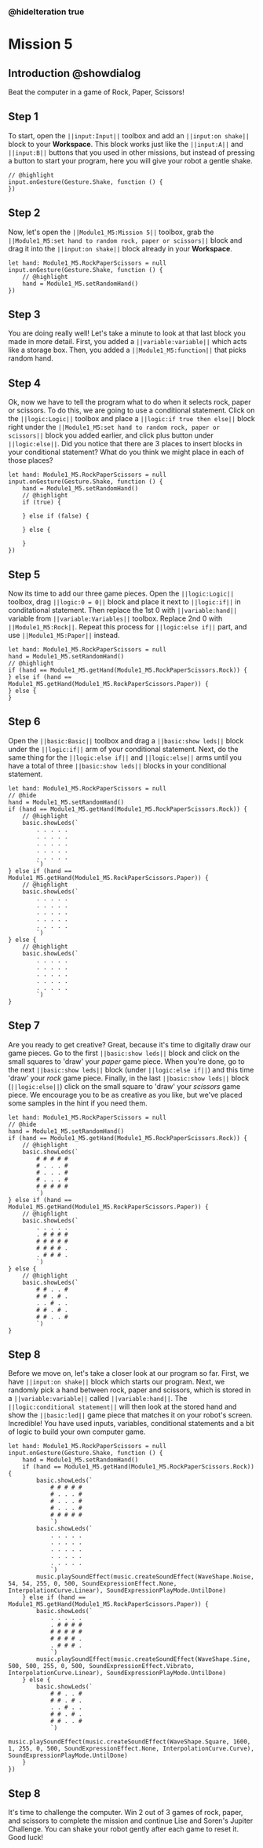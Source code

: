 ### @hideIteration true

# Mission 5

## Introduction @showdialog

Beat the computer in a game of Rock, Paper, Scissors!

## Step 1

To start, open the ``||input:Input||`` toolbox and add an ``||input:on shake||`` block to your **Workspace**. This block works just like the ``||input:A||`` and ``||input:B||`` buttons that you used in other missions, but instead of pressing a button to start your program, here you will give your robot a gentle shake.

```blocks
// @highlight
input.onGesture(Gesture.Shake, function () {
})
```


## Step 2

Now, let's open the ``||Module1_M5:Mission 5||`` toolbox, grab the ``||Module1_M5:set hand to random rock, paper or scissors||`` block and drag it into the ``||input:on shake||`` block already in your **Workspace**.

```blocks
let hand: Module1_M5.RockPaperScissors = null
input.onGesture(Gesture.Shake, function () {
    // @highlight
    hand = Module1_M5.setRandomHand()
})
```

## Step 3

You are doing really well! Let's take a minute to look at that last block you made in more detail. First, you added a ``||variable:variable||`` which acts like a storage box. Then, you added a ``||Module1_M5:function||`` that picks random hand.

## Step 4

Ok, now we have to tell the program what to do when it selects rock, paper or scissors. To do this, we are going to use a conditional statement. Click on the ``||logic:Logic||`` toolbox and place a ``||logic:if true then else||`` block right under the ``||Module1_M5:set hand to random rock, paper or scissors||`` block you added earlier, and click plus button under ``||logic:else||``. Did you notice that there are 3 places to insert blocks in your conditional statement? What do you think we might place in each of those places?

```blocks
let hand: Module1_M5.RockPaperScissors = null
input.onGesture(Gesture.Shake, function () {
    hand = Module1_M5.setRandomHand()
    // @highlight
    if (true) {
    	
    } else if (false) {
    	
    } else {
    	
    }
})
```

## Step 5

Now its time to add our three game pieces. Open the ``||logic:Logic||`` toolbox, drag ``||logic:0 = 0||`` block and place it next to ``||logic:if||`` in conditational statement. Then replace the 1st 0 with ``||variable:hand||`` variable from ``||variable:Variables||`` toolbox. Replace 2nd 0 with ``||Module1_M5:Rock||``. Repeat this process for ``||logic:else if||`` part, and use ``||Module1_M5:Paper||`` instead.

```blocks
let hand: Module1_M5.RockPaperScissors = null
hand = Module1_M5.setRandomHand()
// @highlight
if (hand == Module1_M5.getHand(Module1_M5.RockPaperScissors.Rock)) {
} else if (hand == Module1_M5.getHand(Module1_M5.RockPaperScissors.Paper)) {
} else {
}
```

## Step 6

Open the ``||basic:Basic||`` toolbox and drag a ``||basic:show leds||`` block under the ``||logic:if||`` arm of your conditional statement. Next, do the same thing for the ``||logic:else if||`` and ``||logic:else||`` arms until you have a total of three ``||basic:show leds||`` blocks in your conditional statement.

```blocks
let hand: Module1_M5.RockPaperScissors = null
// @hide
hand = Module1_M5.setRandomHand()
if (hand == Module1_M5.getHand(Module1_M5.RockPaperScissors.Rock)) {
    // @highlight
    basic.showLeds(`
        . . . . .
        . . . . .
        . . . . .
        . . . . .
        . . . . .
        `)
} else if (hand == Module1_M5.getHand(Module1_M5.RockPaperScissors.Paper)) {
    // @highlight
    basic.showLeds(`
        . . . . .
        . . . . .
        . . . . .
        . . . . .
        . . . . .
        `)
} else {
    // @highlight
    basic.showLeds(`
        . . . . .
        . . . . .
        . . . . .
        . . . . .
        . . . . .
        `)
}
```

## Step 7

Are you ready to get creative? Great, because it's time to digitally draw our game pieces. Go to the first ``||basic:show leds||`` block and click on the small squares to 'draw' your *paper* game piece. When you're done, go to the next ``||basic:show leds||`` block (under ``||logic:else if||``) and this time 'draw' your *rock* game piece. Finally, in the last ``||basic:show leds||`` block (``||logic:else||``) click on the small square to 'draw' your *scissors* game piece. We encourage you to be as creative as you like, but we've placed some samples in the hint if you need them. 

```blocks
let hand: Module1_M5.RockPaperScissors = null
// @hide
hand = Module1_M5.setRandomHand()
if (hand == Module1_M5.getHand(Module1_M5.RockPaperScissors.Rock)) {
    // @highlight
    basic.showLeds(`
        # # # # #
        # . . . #
        # . . . #
        # . . . #
        # # # # #
        `)
} else if (hand == Module1_M5.getHand(Module1_M5.RockPaperScissors.Paper)) {
    // @highlight
    basic.showLeds(`
        . . . . .
        . # # # #
        # # # # #
        # # # # .
        . # # # .
        `)
} else {
    // @highlight
    basic.showLeds(`
        # # . . #
        # # . # .
        . . # . .
        # # . # .
        # # . . #
        `)
}
```

## Step 8

Before we move on, let's take a closer look at our program so far. First, we have ``||input:on shake||`` block which starts our program. Next, we randomly pick a hand between rock, paper and scissors, which is stored in a ``||variable:variable||`` called ``||variable:hand||``. The ``||logic:conditional statement||`` will then look at the stored hand and show the ``||basic:led||`` game piece that matches it on your robot's screen. Incredible! You have used inputs, variables, conditional statements and a bit of logic to build your own computer game.

```blocks
let hand: Module1_M5.RockPaperScissors = null
input.onGesture(Gesture.Shake, function () {
    hand = Module1_M5.setRandomHand()
    if (hand == Module1_M5.getHand(Module1_M5.RockPaperScissors.Rock)) {
        basic.showLeds(`
            # # # # #
            # . . . #
            # . . . #
            # . . . #
            # # # # #
            `)
        basic.showLeds(`
            . . . . .
            . . . . .
            . . . . .
            . . . . .
            . . . . .
            `)
        music.playSoundEffect(music.createSoundEffect(WaveShape.Noise, 54, 54, 255, 0, 500, SoundExpressionEffect.None, InterpolationCurve.Linear), SoundExpressionPlayMode.UntilDone)
    } else if (hand == Module1_M5.getHand(Module1_M5.RockPaperScissors.Paper)) {
        basic.showLeds(`
            . . . . .
            . # # # #
            # # # # #
            # # # # .
            . # # # .
            `)
        music.playSoundEffect(music.createSoundEffect(WaveShape.Sine, 500, 500, 255, 0, 500, SoundExpressionEffect.Vibrato, InterpolationCurve.Linear), SoundExpressionPlayMode.UntilDone)
    } else {
        basic.showLeds(`
            # # . . #
            # # . # .
            . . # . .
            # # . # .
            # # . . #
            `)
        music.playSoundEffect(music.createSoundEffect(WaveShape.Square, 1600, 1, 255, 0, 500, SoundExpressionEffect.None, InterpolationCurve.Curve), SoundExpressionPlayMode.UntilDone)
    }
})
```

## Step 8

It's time to challenge the computer. Win 2 out of 3 games of rock, paper, and scissors to complete the mission and continue Lise and Soren's Jupiter Challenge. You can shake your robot gently after each game to reset it. Good luck!